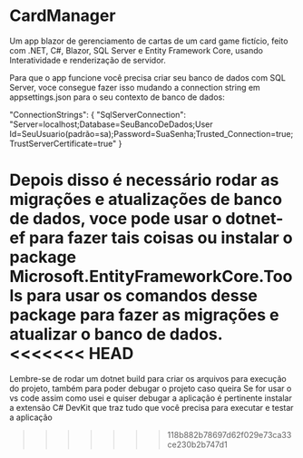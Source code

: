 # CardManager
Um app blazor de gerenciamento de cartas de um card game fictício, feito com .NET, C#, Blazor, SQL Server e Entity Framework Core, usando Interatividade e renderização de servidor.

Para que o app funcione você precisa criar seu banco de dados com SQL Server, voce consegue fazer isso mudando a connection string em appsettings.json para o seu contexto de banco de dados:

"ConnectionStrings": { "SqlServerConnection": "Server=localhost;Database=SeuBancoDeDados;User Id=SeuUsuario(padrão=sa);Password=SuaSenha;Trusted_Connection=true;TrustServerCertificate=true" }

Depois disso é necessário rodar as migrações e atualizações de banco de dados, voce pode usar o dotnet-ef para fazer tais coisas ou instalar o package Microsoft.EntityFrameworkCore.Tools para usar os comandos desse package para fazer as migrações e atualizar o banco de dados.
<<<<<<< HEAD
=======

Lembre-se de rodar um dotnet build para criar os arquivos para execução do projeto, também para poder debugar o projeto caso queira
Se for usar o vs code assim como usei e quiser debugar a aplicação é pertinente instalar a extensão C# DevKit que traz tudo que você precisa para executar e testar a aplicação
>>>>>>> 118b882b78697d62f029e73ca33ce230b2b747d1
